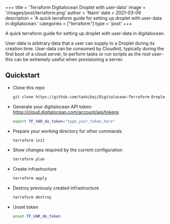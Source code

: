 +++
title = 'Terraform Digitalocean Droplet with user-data'
image = '/images/post/terraform.png'
author = 'Naim'
date = 2021-03-09
description = 'A quick terraform guide for setting up droplet with user-data in digitalocean.'
categories = ["terraform"]
type = 'post'
+++

A quick terraform guide for setting up droplet with user-data in digitalocean.

User-data is arbitrary data that a user can supply to a Droplet during its creation time. User-data can be consumed by CloudInit, typically during the first boot of a cloud server, to perform tasks or run scripts as the root user–this can be extremely useful when provisioning a server.


## Quickstart

- Clone this repo

  ```bash
  git clone https://github.com/tankibaj/Digitalocean-Terraform-Droplet.git
  ```

- Generate your digitalocean API token: https://cloud.digitalocean.com/account/api/tokens

  ```bash
  export TF_VAR_do_token="type_your_token_here"
  ```

- Prepare your working directory for other commands

  ```bash
  terraform init
  ```

- Show changes required by the current configuration

  ```bash
  terraform plan
  ```

- Create infrastructure

  ```bash
  terraform apply
  ```

- Destroy previously created infrastructure

  ```bash
  terraform destroy
  ```

- Unset token

  ```bash
  unset TF_VAR_do_token
  ```